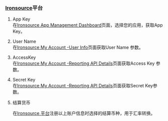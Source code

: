 ### [Ironsource](https://platform.supersonic.com/partners/)平台

1.   App Key     
在[Ironsource App Management Dashboard](https://platform.ironsrc.com/partners/applications)页面，选择您的应用，获取App Key。

2.  User Name  
在[Ironsource My Account -User Info](https://platform.ironsrc.com/partners/account/generalInfo)页面获取User Name 参数。

3.  AccessKey     
 在[Ironsource My Account -Reporting API Details](https://platform.ironsrc.com/partners/account/apiDetails)页面获取Access Key 参数。

4.  Secret Key      
 在[Ironsource My Account -Reporting API Details](hhttps://platform.ironsrc.com/partners/account/apiDetails)页面获取Secret Key参数。

5. 结算货币

   在[Ironsource 平台](https://platform.supersonic.com/partners/)注册以上账户信息时选择的结算币种，用于汇率转换。